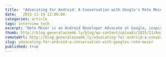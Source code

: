 ```yaml
---
title:  "Advocating for Android: A Conversation with Google's Reto Meier"
date:   2015-11-19 12:00:00
categories: article
tags: interview tech
excerpt: "Reto Meier is an Android Developer Advocate at Google, inspiring and supporting the Android developer community with training and resources. I sat down with him to talk about his own journey into code, why he chose to focus his career on Android, and where he sees the ecosystem going in the next several years."
thumb: http://blog.generalassemb.ly/blog/wp-content/uploads/2015/11/Android101_DripArt5.jpg
remoteUrl: http://blog.generalassemb.ly/advocating-for-android-a-conversation-with-googles-reto-meier/
slug: advocating-for-android-a-conversation-with-googles-reto-meier
published: true
---
```

